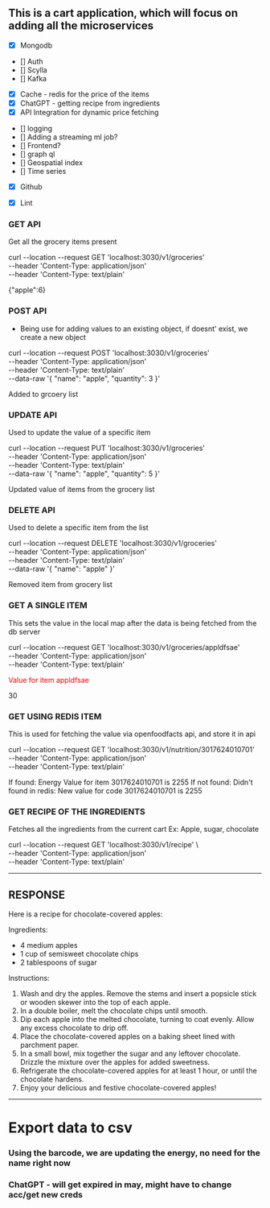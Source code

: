 ## This is a cart application, which will focus on adding all the microservices 

- [x] Mongodb
- [] Auth
- [] Scylla
- [] Kafka
- [x] Cache - redis for the price of the items
- [x] ChatGPT - getting recipe from ingredients
- [x] API Integration for dynamic price fetching
- [] logging
- [] Adding a streaming ml job? 
- [] Frontend?
- [] graph ql
- [] Geospatial index
- [] Time series
- [x] Github
- [x] Lint


### GET API
Get all the grocery items present 

curl --location --request GET 'localhost:3030/v1/groceries' \
--header 'Content-Type: application/json' \
--header 'Content-Type: text/plain'

{"apple":6}

### POST API 

- Being use for adding values to an existing object, if doesnt' exist, we create a new object

curl --location --request POST 'localhost:3030/v1/groceries' \
--header 'Content-Type: application/json' \
--header 'Content-Type: text/plain' \
--data-raw '{
"name": "apple",
"quantity": 3
}'

Added to grcoery list

### UPDATE API
Used to update the value of a specific item 

curl --location --request PUT 'localhost:3030/v1/groceries' \
--header 'Content-Type: application/json' \
--header 'Content-Type: text/plain' \
--data-raw '{
"name": "apple",
"quantity": 5
}'

Updated value of items from the grocery list

### DELETE API
Used to delete a specific item from the list

curl --location --request DELETE 'localhost:3030/v1/groceries' \
--header 'Content-Type: application/json' \
--header 'Content-Type: text/plain' \
--data-raw '{
"name": "apple"
}'

Removed item from grocery list

### GET A SINGLE ITEM
This sets the value in the local map after the data is being fetched from the db server

curl --location --request GET 'localhost:3030/v1/groceries/appldfsae' \
--header 'Content-Type: application/json' \
--header 'Content-Type: text/plain'  

<html lang="English"><body><p style="color:red;">Value for item appldfsae</p><p>30</p></body></html>

### GET USING REDIS ITEM
This is used for fetching the value via openfoodfacts api, and store it in api

curl --location --request GET 'localhost:3030/v1/nutrition/3017624010701' \
--header 'Content-Type: application/json' \
--header 'Content-Type: text/plain'

If found: Energy Value for item 3017624010701 is 2255
If not found: Didn't found in redis: New value for code 3017624010701 is 2255

### GET RECIPE OF THE INGREDIENTS
Fetches all the ingredients from the current cart
Ex: Apple, sugar, chocolate

curl --location --request GET 'localhost:3030/v1/recipe' \   
--header 'Content-Type: application/json' \
--header 'Content-Type: text/plain'

---------------
## RESPONSE
Here is a recipe for chocolate-covered apples:

Ingredients:
- 4 medium apples
- 1 cup of semisweet chocolate chips
- 2 tablespoons of sugar

Instructions:
1. Wash and dry the apples. Remove the stems and insert a popsicle stick or wooden skewer into the top of each apple.
2. In a double boiler, melt the chocolate chips until smooth.
3. Dip each apple into the melted chocolate, turning to coat evenly. Allow any excess chocolate to drip off.
4. Place the chocolate-covered apples on a baking sheet lined with parchment paper.
5. In a small bowl, mix together the sugar and any leftover chocolate. Drizzle the mixture over the apples for added sweetness.
6. Refrigerate the chocolate-covered apples for at least 1 hour, or until the chocolate hardens.
7. Enjoy your delicious and festive chocolate-covered apples!
--------------

# Export data to csv 

### Using the barcode, we are updating the energy, no need for the name right now 

### ChatGPT - will get expired in may, might have to change acc/get new creds